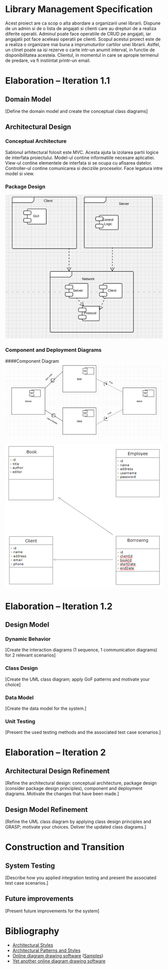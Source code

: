 # Library Management Specification
Acest proiect are ca scop o alta abordare a organizarii unei librarii.
Dispune de un admin si de o lista de angajati si clienti care au drepturi de a realiza diferite operatii.
Adminul poate face operatiile de CRUD pe angajati, iar angajatii pot face aceleasi operatii pe clienti.
Scopul acestui proiect este de a realiza o organizare mai buna a imprumuturilor cartilor unei librarii. Astfel, un clinet poate sa isi rezerve o carte intr-un anumit interval, in functie de disponibilitatea acesteia.
Clientul, in momentul in care se apropie termenul de predare, va fi instiintat printr-un email.

# Elaboration – Iteration 1.1

## Domain Model
[Define the domain model and create the conceptual class diagrams]

## Architectural Design

### Conceptual Architecture
Sablonul arhitectural folosit este MVC. Acesta ajuta la izolarea partii logice de interfata proiectului.
Model-ul contine informatiile necesare aplicatiei.
View-ul contine elementele de interfata si se ocupa cu afisarea datelor.
Controller-ul contine comunicarea si deciziile proceselor. Face legatura intre model si view.


### Package Design

![diagram](images/packageDiagr.png)

### Component and Deployment Diagrams

####Component Diagram
![diagram](images/ComponentDiagram.png)


![diagram](images/clsdiagr1.png)


# Elaboration – Iteration 1.2

## Design Model

### Dynamic Behavior
[Create the interaction diagrams (1 sequence, 1 communication diagrams) for 2 relevant scenarios]

### Class Design
[Create the UML class diagram; apply GoF patterns and motivate your choice]

### Data Model
[Create the data model for the system.]

### Unit Testing
[Present the used testing methods and the associated test case scenarios.]

# Elaboration – Iteration 2

## Architectural Design Refinement
[Refine the architectural design: conceptual architecture, package design (consider package design principles), component and deployment diagrams. Motivate the changes that have been made.]

## Design Model Refinement
[Refine the UML class diagram by applying class design principles and GRASP; motivate your choices. Deliver the updated class diagrams.]

# Construction and Transition

## System Testing
[Describe how you applied integration testing and present the associated test case scenarios.]

## Future improvements
[Present future improvements for the system]

# Bibliography
- [Architectural Styles](https://docs.microsoft.com/en-us/azure/architecture/guide/architecture-styles/)
- [Architectural Patterns and Styles](https://msdn.microsoft.com/en-us/library/ee658117.aspx)
- [Online diagram drawing software](https://yuml.me/) ([Samples](https://yuml.me/diagram/scruffy/class/samples))
- [Yet another online diagram drawing software](https://www.draw.io)
